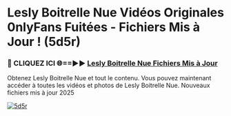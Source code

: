 # Lesly Boitrelle Nue Vidéos Originales 0nlyFans Fuitées - Fichiers Mis à Jour ! (5d5r)

<h3>🔴 CLIQUEZ ICI 🌐==►► <a href="https://tinyurl.com/2pmr4ezf" rel="nofollow">Lesly Boitrelle Nue Fichiers Mis à Jour</a></h3>

Obtenez Lesly Boitrelle Nue et tout le contenu. Vous pouvez maintenant accéder à toutes les vidéos et photos de Lesly Boitrelle Nue. Nouveaux fichiers mis à jour 2025

[![5d5r](https://i.imgur.com/6SNvagu.gif)](https://tinyurl.com/2pmr4ezf)

